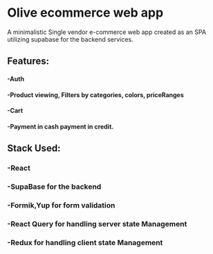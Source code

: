 # Olive ecommerce web app
A minimalistic Single vendor e-commerce web app created as an SPA utilizing supabase for the backend services.
## Features:
#### -Auth
#### -Product viewing, Filters by categories, colors, priceRanges
#### -Cart
#### -Payment in cash payment in credit.
## Stack Used:
### -React
### -SupaBase for the backend
### -Formik,Yup for form validation
### -React Query for handling server state Management
### -Redux for handling client state Management
